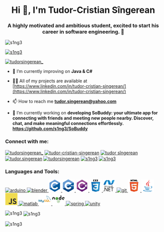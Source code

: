 <h1 align="center">Hi 👋, I'm Tudor-Cristian Sîngerean</h1>
<h3 align="center">A highly motivated and ambitious student, excited to start his career in software engineering. 🚀</h3>

<p align="left"> <img src="https://komarev.com/ghpvc/?username=s1ng3&label=Profile%20views&color=0e75b6&style=flat" alt="s1ng3" /> </p>

<p align="left"> <a href="https://github.com/ryo-ma/github-profile-trophy"><img src="https://github-profile-trophy.vercel.app/?username=s1ng3" alt="s1ng3" /></a> </p>

<p align="left"> <a href="https://twitter.com/tudorsingerean_" target="blank"><img src="https://img.shields.io/twitter/follow/tudorsingerean_?logo=twitter&style=for-the-badge" alt="tudorsingerean_" /></a> </p>

- 🌱 I’m currently improving on **Java & C#**

- 👨‍💻 All of my projects are available at [https://www.linkedin.com/in/tudor-cristian-singerean/](https://www.linkedin.com/in/tudor-cristian-singerean/)

- 📫 How to reach me **tudor.singerean@yahoo.com**

- 🔭 I’m currently working on **developing SoBuddy: your ultimate app for connecting with friends and meeting new people nearby. Discover, chat, and make meaningful connections effortlessly.
  https://github.com/s1ng3/SoBuddy**

<h3 align="left">Connect with me:</h3>
<p align="left">
<a href="https://twitter.com/tudorsingerean_" target="blank"><img align="center" src="https://raw.githubusercontent.com/rahuldkjain/github-profile-readme-generator/master/src/images/icons/Social/twitter.svg" alt="tudorsingerean_" height="30" width="40" /></a>
<a href="https://linkedin.com/in/tudor-cristian-singerean" target="blank"><img align="center" src="https://raw.githubusercontent.com/rahuldkjain/github-profile-readme-generator/master/src/images/icons/Social/linked-in-alt.svg" alt="tudor-cristian-singerean" height="30" width="40" /></a>
<a href="https://fb.com/tudor sîngerean" target="blank"><img align="center" src="https://raw.githubusercontent.com/rahuldkjain/github-profile-readme-generator/master/src/images/icons/Social/facebook.svg" alt="tudor sîngerean" height="30" width="40" /></a>
<a href="https://instagram.com/tudor.singerean" target="blank"><img align="center" src="https://raw.githubusercontent.com/rahuldkjain/github-profile-readme-generator/master/src/images/icons/Social/instagram.svg" alt="tudor.singerean" height="30" width="40" /></a>
<a href="https://auth.geeksforgeeks.org/user/tudorsingerean" target="blank"><img align="center" src="https://raw.githubusercontent.com/rahuldkjain/github-profile-readme-generator/master/src/images/icons/Social/geeks-for-geeks.svg" alt="tudorsingerean" height="30" width="40" /></a>
<a href="https://www.leetcode.com/s1ng3" target="blank"><img align="center" src="https://raw.githubusercontent.com/rahuldkjain/github-profile-readme-generator/master/src/images/icons/Social/leet-code.svg" alt="s1ng3" height="30" width="40" /></a>
<a href="https://discord.gg/s1ng3" target="blank"><img align="center" src="https://raw.githubusercontent.com/rahuldkjain/github-profile-readme-generator/master/src/images/icons/Social/discord.svg" alt="s1ng3" height="30" width="40" /></a>
</p>

<h3 align="left">Languages and Tools:</h3>
<p align="left"> <a href="https://www.arduino.cc/" target="_blank" rel="noreferrer"> <img src="https://cdn.worldvectorlogo.com/logos/arduino-1.svg" alt="arduino" width="40" height="40"/> </a> <a href="https://www.blender.org/" target="_blank" rel="noreferrer"> <img src="https://download.blender.org/branding/community/blender_community_badge_white.svg" alt="blender" width="40" height="40"/> </a> <a href="https://www.cprogramming.com/" target="_blank" rel="noreferrer"> <img src="https://raw.githubusercontent.com/devicons/devicon/master/icons/c/c-original.svg" alt="c" width="40" height="40"/> </a> <a href="https://www.w3schools.com/cpp/" target="_blank" rel="noreferrer"> <img src="https://raw.githubusercontent.com/devicons/devicon/master/icons/cplusplus/cplusplus-original.svg" alt="cplusplus" width="40" height="40"/> </a> <a href="https://www.w3schools.com/cs/" target="_blank" rel="noreferrer"> <img src="https://raw.githubusercontent.com/devicons/devicon/master/icons/csharp/csharp-original.svg" alt="csharp" width="40" height="40"/> </a> <a href="https://www.w3schools.com/css/" target="_blank" rel="noreferrer"> <img src="https://raw.githubusercontent.com/devicons/devicon/master/icons/css3/css3-original-wordmark.svg" alt="css3" width="40" height="40"/> </a> <a href="https://dotnet.microsoft.com/" target="_blank" rel="noreferrer"> <img src="https://raw.githubusercontent.com/devicons/devicon/master/icons/dot-net/dot-net-original-wordmark.svg" alt="dotnet" width="40" height="40"/> </a> <a href="https://git-scm.com/" target="_blank" rel="noreferrer"> <img src="https://www.vectorlogo.zone/logos/git-scm/git-scm-icon.svg" alt="git" width="40" height="40"/> </a> <a href="https://www.w3.org/html/" target="_blank" rel="noreferrer"> <img src="https://raw.githubusercontent.com/devicons/devicon/master/icons/html5/html5-original-wordmark.svg" alt="html5" width="40" height="40"/> </a> <a href="https://www.java.com" target="_blank" rel="noreferrer"> <img src="https://raw.githubusercontent.com/devicons/devicon/master/icons/java/java-original.svg" alt="java" width="40" height="40"/> </a> <a href="https://developer.mozilla.org/en-US/docs/Web/JavaScript" target="_blank" rel="noreferrer"> <img src="https://raw.githubusercontent.com/devicons/devicon/master/icons/javascript/javascript-original.svg" alt="javascript" width="40" height="40"/> </a> <a href="https://www.mathworks.com/" target="_blank" rel="noreferrer"> <img src="https://upload.wikimedia.org/wikipedia/commons/2/21/Matlab_Logo.png" alt="matlab" width="40" height="40"/> </a> <a href="https://www.mysql.com/" target="_blank" rel="noreferrer"> <img src="https://raw.githubusercontent.com/devicons/devicon/master/icons/mysql/mysql-original-wordmark.svg" alt="mysql" width="40" height="40"/> </a> <a href="https://nodejs.org" target="_blank" rel="noreferrer"> <img src="https://raw.githubusercontent.com/devicons/devicon/master/icons/nodejs/nodejs-original-wordmark.svg" alt="nodejs" width="40" height="40"/> </a> <a href="https://spring.io/" target="_blank" rel="noreferrer"> <img src="https://www.vectorlogo.zone/logos/springio/springio-icon.svg" alt="spring" width="40" height="40"/> </a> <a href="https://unity.com/" target="_blank" rel="noreferrer"> <img src="https://www.vectorlogo.zone/logos/unity3d/unity3d-icon.svg" alt="unity" width="40" height="40"/> </a> </p>

<p><img align="left" src="https://github-readme-stats.vercel.app/api/top-langs?username=s1ng3&show_icons=true&locale=en&layout=compact" alt="s1ng3" /></p>

<p>&nbsp;<img align="center" src="https://github-readme-stats.vercel.app/api?username=s1ng3&show_icons=true&locale=en" alt="s1ng3" /></p>

<p><img align="center" src="https://github-readme-streak-stats.herokuapp.com/?user=s1ng3&" alt="s1ng3" /></p>
